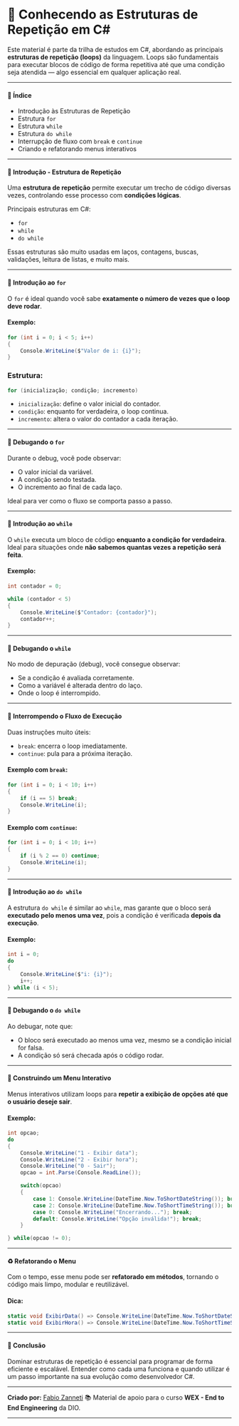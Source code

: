 # 🔁 Conhecendo as Estruturas de Repetição em C#

Este material é parte da trilha de estudos em C#, abordando as principais **estruturas de repetição (loops)** da linguagem. Loops são fundamentais para executar blocos de código de forma repetitiva até que uma condição seja atendida — algo essencial em qualquer aplicação real.

---

#### 📌 Índice

- Introdução às Estruturas de Repetição  
- Estrutura `for`  
- Estrutura `while`  
- Estrutura `do while`  
- Interrupção de fluxo com `break` e `continue`  
- Criando e refatorando menus interativos  

---

#### 🧠 Introdução - Estrutura de Repetição

Uma **estrutura de repetição** permite executar um trecho de código diversas vezes, controlando esse processo com **condições lógicas**.

Principais estruturas em C#:
- `for`
- `while`
- `do while`

Essas estruturas são muito usadas em laços, contagens, buscas, validações, leitura de listas, e muito mais.

---

#### 🔂 Introdução ao `for`

O `for` é ideal quando você sabe **exatamente o número de vezes que o loop deve rodar**.

#### Exemplo:
```csharp
for (int i = 0; i < 5; i++)
{
    Console.WriteLine($"Valor de i: {i}");
}
````

### Estrutura:

```csharp
for (inicialização; condição; incremento)
```

* `inicialização`: define o valor inicial do contador.
* `condição`: enquanto for verdadeira, o loop continua.
* `incremento`: altera o valor do contador a cada iteração.

---

#### 🐞 Debugando o `for`

Durante o debug, você pode observar:

* O valor inicial da variável.
* A condição sendo testada.
* O incremento ao final de cada laço.

Ideal para ver como o fluxo se comporta passo a passo.

---

#### 🔁 Introdução ao `while`

O `while` executa um bloco de código **enquanto a condição for verdadeira**. Ideal para situações onde **não sabemos quantas vezes a repetição será feita**.

#### Exemplo:

```csharp
int contador = 0;

while (contador < 5)
{
    Console.WriteLine($"Contador: {contador}");
    contador++;
}
```

---

#### 🐞 Debugando o `while`

No modo de depuração (debug), você consegue observar:

* Se a condição é avaliada corretamente.
* Como a variável é alterada dentro do laço.
* Onde o loop é interrompido.

---

#### 🚫 Interrompendo o Fluxo de Execução

Duas instruções muito úteis:

* `break`: encerra o loop imediatamente.
* `continue`: pula para a próxima iteração.

#### Exemplo com `break`:

```csharp
for (int i = 0; i < 10; i++)
{
    if (i == 5) break;
    Console.WriteLine(i);
}
```

#### Exemplo com `continue`:

```csharp
for (int i = 0; i < 10; i++)
{
    if (i % 2 == 0) continue;
    Console.WriteLine(i);
}
```

---

#### 🔄 Introdução ao `do while`

A estrutura `do while` é similar ao `while`, mas garante que o bloco será **executado pelo menos uma vez**, pois a condição é verificada **depois da execução**.

#### Exemplo:

```csharp
int i = 0;
do
{
    Console.WriteLine($"i: {i}");
    i++;
} while (i < 5);
```

---

#### 🐞 Debugando o `do while`

Ao debugar, note que:

* O bloco será executado ao menos uma vez, mesmo se a condição inicial for falsa.
* A condição só será checada após o código rodar.

---

#### 🧮 Construindo um Menu Interativo

Menus interativos utilizam loops para **repetir a exibição de opções até que o usuário deseje sair**.

#### Exemplo:

```csharp
int opcao;
do
{
    Console.WriteLine("1 - Exibir data");
    Console.WriteLine("2 - Exibir hora");
    Console.WriteLine("0 - Sair");
    opcao = int.Parse(Console.ReadLine());

    switch(opcao)
    {
        case 1: Console.WriteLine(DateTime.Now.ToShortDateString()); break;
        case 2: Console.WriteLine(DateTime.Now.ToShortTimeString()); break;
        case 0: Console.WriteLine("Encerrando..."); break;
        default: Console.WriteLine("Opção inválida!"); break;
    }

} while(opcao != 0);
```

---

#### ♻️ Refatorando o Menu

Com o tempo, esse menu pode ser **refatorado em métodos**, tornando o código mais limpo, modular e reutilizável.

#### Dica:

```csharp
static void ExibirData() => Console.WriteLine(DateTime.Now.ToShortDateString());
static void ExibirHora() => Console.WriteLine(DateTime.Now.ToShortTimeString());
```

---

#### 📘 Conclusão

Dominar estruturas de repetição é essencial para programar de forma eficiente e escalável. Entender como cada uma funciona e quando utilizar é um passo importante na sua evolução como desenvolvedor C#.

---

**Criado por:** [Fabio Zanneti](https://github.com/fzanneti)
📚 Material de apoio para o curso **WEX - End to End Engineering** da DIO.

---
